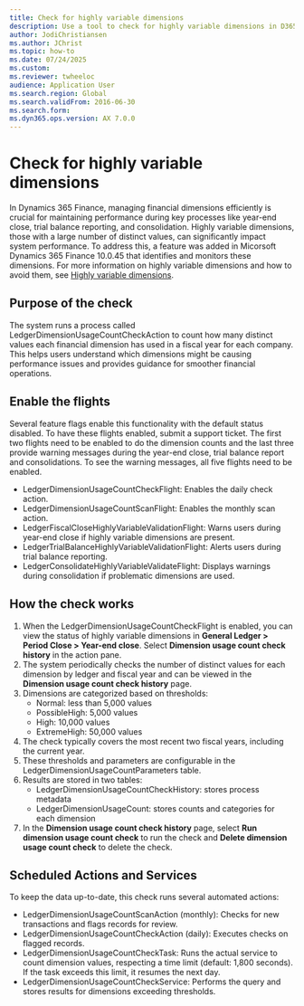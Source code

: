 ```yaml
---
title: Check for highly variable dimensions 
description: Use a tool to check for highly variable dimensions in D365 Finance. These financial dimensions are characterized by values that aren't reused, either individually or in combination with other values.
author: JodiChristiansen
ms.author: JChrist
ms.topic: how-to
ms.date: 07/24/2025
ms.custom:
ms.reviewer: twheeloc
audience: Application User
ms.search.region: Global
ms.search.validFrom: 2016-06-30
ms.search.form:
ms.dyn365.ops.version: AX 7.0.0
---
```


# Check for highly variable dimensions
In Dynamics 365 Finance, managing financial dimensions efficiently is crucial for maintaining performance during key processes like year-end close, trial balance reporting, and consolidation. Highly variable dimensions, those with a large number of distinct values, can significantly impact system performance. To address this, a feature was added in Micorsoft Dynamics 365 Finance 10.0.45 that identifies and monitors these dimensions. For more information on highly variable dimensions and how to avoid them, see [Highly variable dimensions](high-var-dimensions.md).

## Purpose of the check
The system runs a process called LedgerDimensionUsageCountCheckAction to count how many distinct values each financial dimension has used in a fiscal year for each company. This helps users understand which dimensions might be causing performance issues and provides guidance for smoother financial operations.

## Enable the flights
Several feature flags enable this functionality with the default status disabled. To have these flights enabled, submit a support ticket. The first two flights need to be enabled to do the dimension counts and the last three provide warning messages during the year-end close, trial balance report and consolidations. To see the warning messages, all five flights need to be enabled. 
- LedgerDimensionUsageCountCheckFlight: Enables the daily check action.
- LedgerDimensionUsageCountScanFlight: Enables the monthly scan action.
- LedgerFiscalCloseHighlyVariableValidationFlight: Warns users during year-end close if highly variable dimensions are present.
- LedgerTrialBalanceHighlyVariableValidationFlight: Alerts users during trial balance reporting.
- LedgerConsolidateHighlyVariableValidateFlight: Displays warnings during consolidation if problematic dimensions are used.

## How the check works
1. When the LedgerDimensionUsageCountCheckFlight is enabled, you can view the status of highly variable dimensions in **General Ledger > Period Close > Year-end close**. Select **Dimension usage count check history** in the action pane.
2. The system periodically checks the number of distinct values for each dimension by ledger and fiscal year and can be viewed in the **Dimension usage count check history** page.
3. Dimensions are categorized based on thresholds:
   - Normal: less than 5,000 values
   - PossibleHigh: 5,000 values
   - High: 10,000 values
   - ExtremeHigh: 50,000 values
4. The check typically covers the most recent two fiscal years, including the current year.
5. These thresholds and parameters are configurable in the LedgerDimensionUsageCountParameters table.
6. Results are stored in two tables:
   - LedgerDimensionUsageCountCheckHistory: stores process metadata
   - LedgerDimensionUsageCount: stores counts and categories for each dimension
7. In the **Dimension usage count check history** page, select **Run dimension usage count check** to run the check and **Delete dimension usage count check** to delete the check. 

## Scheduled Actions and Services
To keep the data up-to-date, this check runs several automated actions:
- LedgerDimensionUsageCountScanAction (monthly): Checks for new transactions and flags records for review.
- LedgerDimensionUsageCountCheckAction (daily): Executes checks on flagged records.
- LedgerDimensionUsageCountCheckTask: Runs the actual service to count dimension values, respecting a time limit (default: 1,800 seconds). If the task exceeds this limit, it resumes the next day.
- LedgerDimensionUsageCountCheckService: Performs the query and stores results for dimensions exceeding thresholds.


